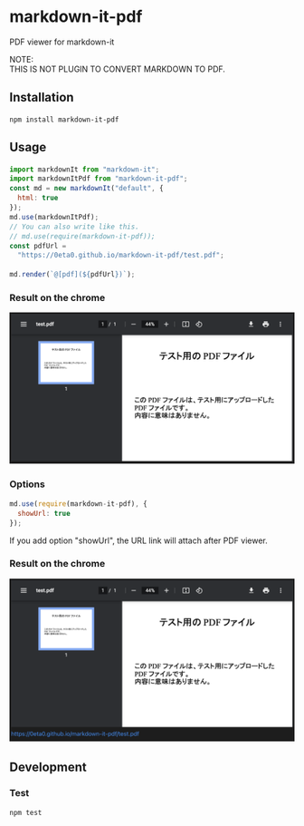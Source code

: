 # markdown-it-pdf

PDF viewer for markdown-it

NOTE:  
THIS IS NOT PLUGIN TO CONVERT MARKDOWN TO PDF.


## Installation

```
npm install markdown-it-pdf
```


## Usage

```js
import markdownIt from "markdown-it";
import markdownItPdf from "markdown-it-pdf";
const md = new markdownIt("default", {
  html: true
});
md.use(markdownItPdf);
// You can also write like this.
// md.use(require(markdown-it-pdf));
const pdfUrl =
  "https://0eta0.github.io/markdown-it-pdf/test.pdf";

md.render(`@[pdf](${pdfUrl})`);
```

### Result on the chrome

!['Result'](./docs/result.png)

### Options
```js
md.use(require(markdown-it-pdf), {
  showUrl: true
});
```

If you add option "showUrl", the URL link will attach after PDF viewer.

### Result on the chrome

!['Result'](./docs/result_with_url.png)


## Development

### Test
```
npm test
```